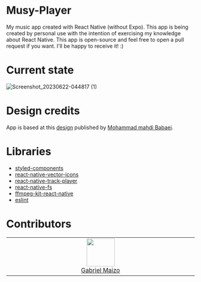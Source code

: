 # Musy-Player
My music app created with React Native (without Expo). This app is being created by personal use with the intention of exercising my knowledge about React Native. This app is open-source and feel free to open a pull request if you want. I'll be happy to receive it! :)

# Current state
![Screenshot_20230622-044817 (1)](https://github.com/Vinnih-1/Musy-Player/assets/59892753/ac037c3b-0189-45bf-9130-a336bec1c36d)

# Design credits

App is based at this [design](https://www.figma.com/community/file/1217535322790191292) published by [Mohammad mahdi Babaei](https://www.figma.com/@mohammadteow).

# Libraries

- [styled-components](https://github.com/styled-components/styled-components)
- [react-native-vector-icons](https://github.com/oblador/react-native-vector-icons)
- [react-native-track-player](https://github.com/doublesymmetry/react-native-track-player)
- [react-native-fs](https://github.com/itinance/react-native-fs)
- [ffmpeg-kit-react-native](https://github.com/arthenica/ffmpeg-kit)
- [eslint](https://github.com/eslint/eslint)

# Contributors

<table><tbody><tr>
	<td align="center" valign="top" width="11%">
	<a href="https://github.com/Undead34">
		<img src="https://github.com/Undead34.png?s=75" width="75" height="75"><br />
		Gabriel Maizo
	</a>
</td></tr></tbody></table>
